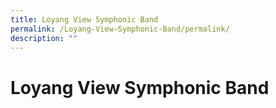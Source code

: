 ```yaml
---
title: Loyang View Symphonic Band
permalink: /Loyang-View-Symphonic-Band/permalink/
description: ""
---
```

Loyang View Symphonic Band
==========================